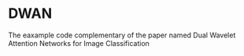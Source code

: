 # DWAN
The eaxample code complementary of the paper named Dual Wavelet Attention Networks for Image Classification
